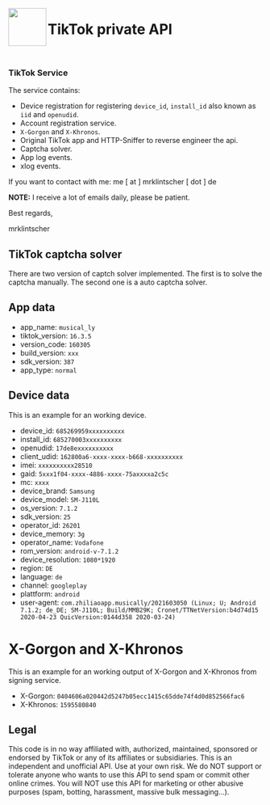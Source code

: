 <img src="http://mrklintscher.de/tiktok.png" width=75 align=left> <h1>TikTok private API</h1>
<br>

### TikTok Service

The service contains:

- Device registration for registering `device_id`, `install_id` also known as `iid` and `openudid`.
- Account registration service.
- `X-Gorgon` and `X-Khronos`.
- Original TikTok app and HTTP-Sniffer to reverse engineer the api.
- Captcha solver.
- App log events.
- xlog events.

If you want to contact with me: me [ at ] mrklintscher [ dot ] de

**NOTE:** I receive a lot of emails daily, please be patient. 

Best regards,

mrklintscher

## TikTok captcha solver

There are two version of captch solver implemented. The first is to solve the captcha manually. The second one is a auto captcha solver.

## App data

- app_name: `musical_ly`
- tiktok_version: `16.3.5`
- version_code: `160305`
- build_version: `xxx`
- sdk_version: `387`
- app_type: `normal`

## Device data

This is an example for an working device.

- device_id: `685269959xxxxxxxxxx`
- install_id: `685270003xxxxxxxxxx`
- openudid: `17de8exxxxxxxxxx`
- client_udid: `162800a6-xxxx-xxxx-b668-xxxxxxxxxx`
- imei: `xxxxxxxxxx28510`
- gaid: `5xxx1f04-xxxx-4886-xxxx-75axxxxa2c5c`
- mc: `xxxx`
- device_brand: `Samsung`
- device_model: `SM-J110L`
- os_version: `7.1.2`
- sdk_version: `25`
- operator_id: `26201`
- device_memory: `3g`
- operator_name: `Vodafone`
- rom_version: `android-v-7.1.2`
- device_resolution: `1080*1920`
- region: `DE`
- language: `de`
- channel: `googleplay`
- plattform: `android`
- user-agent: `com.zhiliaoapp.musically/2021603050 (Linux; U; Android 7.1.2; de_DE; SM-J110L; Build/MMB29K; Cronet/TTNetVersion:b4d74d15 2020-04-23 QuicVersion:0144d358 2020-03-24)`

# X-Gorgon and X-Khronos

This is an example for an working output of X-Gorgon and X-Khronos from signing service.

- X-Gorgon: `0404606a020442d5247b05ecc1415c65dde74f4d0d852566fac6`
- X-Khronos: `1595580840`

## Legal

This code is in no way affiliated with, authorized, maintained, sponsored or endorsed by TikTok or any of its affiliates or subsidiaries. This is an independent and unofficial API. Use at your own risk. We do NOT support or tolerate anyone who wants to use this API to send spam or commit other online crimes. You will NOT use this API for marketing or other abusive purposes (spam, botting, harassment, massive bulk messaging...).
